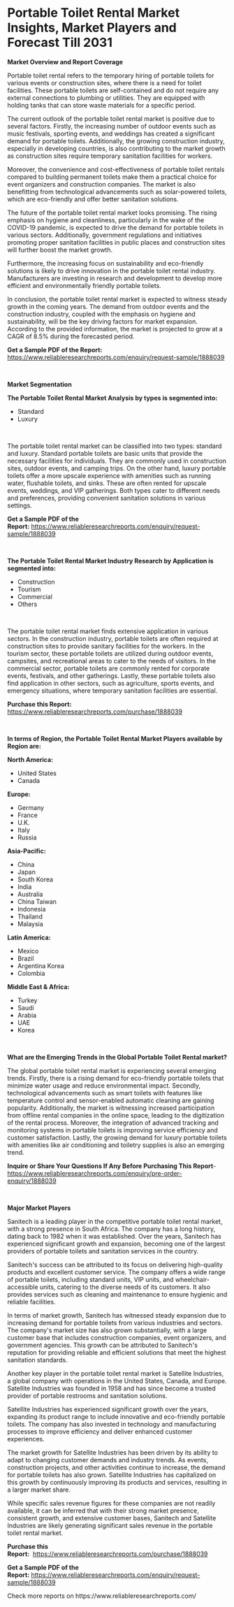 <p><h1>Portable Toilet Rental Market Insights, Market Players and Forecast Till 2031</h1></p><p><strong>Market Overview and Report Coverage</strong></p>
<p><p>Portable toilet rental refers to the temporary hiring of portable toilets for various events or construction sites, where there is a need for toilet facilities. These portable toilets are self-contained and do not require any external connections to plumbing or utilities. They are equipped with holding tanks that can store waste materials for a specific period.</p><p>The current outlook of the portable toilet rental market is positive due to several factors. Firstly, the increasing number of outdoor events such as music festivals, sporting events, and weddings has created a significant demand for portable toilets. Additionally, the growing construction industry, especially in developing countries, is also contributing to the market growth as construction sites require temporary sanitation facilities for workers.</p><p>Moreover, the convenience and cost-effectiveness of portable toilet rentals compared to building permanent toilets make them a practical choice for event organizers and construction companies. The market is also benefitting from technological advancements such as solar-powered toilets, which are eco-friendly and offer better sanitation solutions.</p><p>The future of the portable toilet rental market looks promising. The rising emphasis on hygiene and cleanliness, particularly in the wake of the COVID-19 pandemic, is expected to drive the demand for portable toilets in various sectors. Additionally, government regulations and initiatives promoting proper sanitation facilities in public places and construction sites will further boost the market growth.</p><p>Furthermore, the increasing focus on sustainability and eco-friendly solutions is likely to drive innovation in the portable toilet rental industry. Manufacturers are investing in research and development to develop more efficient and environmentally friendly portable toilets.</p><p>In conclusion, the portable toilet rental market is expected to witness steady growth in the coming years. The demand from outdoor events and the construction industry, coupled with the emphasis on hygiene and sustainability, will be the key driving factors for market expansion. According to the provided information, the market is projected to grow at a CAGR of 8.5% during the forecasted period.</p></p>
<p><strong>Get a Sample PDF of the Report:</strong> <a href="https://www.reliableresearchreports.com/enquiry/request-sample/1888039">https://www.reliableresearchreports.com/enquiry/request-sample/1888039</a></p>
<p>&nbsp;</p>
<p><strong>Market Segmentation</strong></p>
<p><strong>The Portable Toilet Rental Market Analysis by types is segmented into:</strong></p>
<p><ul><li>Standard</li><li>Luxury</li></ul></p>
<p>&nbsp;</p>
<p><p>The portable toilet rental market can be classified into two types: standard and luxury. Standard portable toilets are basic units that provide the necessary facilities for individuals. They are commonly used in construction sites, outdoor events, and camping trips. On the other hand, luxury portable toilets offer a more upscale experience with amenities such as running water, flushable toilets, and sinks. These are often rented for upscale events, weddings, and VIP gatherings. Both types cater to different needs and preferences, providing convenient sanitation solutions in various settings.</p></p>
<p><strong>Get a Sample PDF of the Report:</strong>&nbsp;<a href="https://www.reliableresearchreports.com/enquiry/request-sample/1888039">https://www.reliableresearchreports.com/enquiry/request-sample/1888039</a></p>
<p>&nbsp;</p>
<p><strong>The Portable Toilet Rental Market Industry Research by Application is segmented into:</strong></p>
<p><ul><li>Construction</li><li>Tourism</li><li>Commercial</li><li>Others</li></ul></p>
<p>&nbsp;</p>
<p><p>The portable toilet rental market finds extensive application in various sectors. In the construction industry, portable toilets are often required at construction sites to provide sanitary facilities for the workers. In the tourism sector, these portable toilets are utilized during outdoor events, campsites, and recreational areas to cater to the needs of visitors. In the commercial sector, portable toilets are commonly rented for corporate events, festivals, and other gatherings. Lastly, these portable toilets also find application in other sectors, such as agriculture, sports events, and emergency situations, where temporary sanitation facilities are essential.</p></p>
<p><strong>Purchase this Report:</strong>&nbsp; <a href="https://www.reliableresearchreports.com/purchase/1888039">https://www.reliableresearchreports.com/purchase/1888039</a></p>
<p>&nbsp;</p>
<p><strong>In terms of Region, the Portable Toilet Rental Market Players available by Region are:</strong></p>
<p>
    <p> <strong> North America: </strong>
        <ul>
            <li>United States</li>
            <li>Canada</li>
        </ul>
        </p> 
    <p> <strong> Europe: </strong>
        <ul>
            <li>Germany</li>
            <li>France</li>
            <li>U.K.</li>
            <li>Italy</li>
            <li>Russia</li>
        </ul>
        </p> 
    <p> <strong> Asia-Pacific: </strong>
        <ul>
            <li>China</li>
            <li>Japan</li>
            <li>South Korea</li>
            <li>India</li>
            <li>Australia</li>
            <li>China Taiwan</li>
            <li>Indonesia</li>
            <li>Thailand</li>
            <li>Malaysia</li>
        </ul>
        </p> 
    <p> <strong> Latin America: </strong>
        <ul>
            <li>Mexico</li>
            <li>Brazil</li>
            <li>Argentina Korea</li>
            <li>Colombia</li>
        </ul>
        </p> 
    <p> <strong> Middle East & Africa: </strong>
        <ul>
            <li>Turkey</li>
            <li>Saudi</li>
            <li>Arabia</li>
            <li>UAE</li>
            <li>Korea</li>
        </ul>
    </p>
    </p>
<p>&nbsp;</p>
<p><strong>What are the Emerging Trends in the Global Portable Toilet Rental market?</strong></p>
<p><p>The global portable toilet rental market is experiencing several emerging trends. Firstly, there is a rising demand for eco-friendly portable toilets that minimize water usage and reduce environmental impact. Secondly, technological advancements such as smart toilets with features like temperature control and sensor-enabled automatic cleaning are gaining popularity. Additionally, the market is witnessing increased participation from offline rental companies in the online space, leading to the digitization of the rental process. Moreover, the integration of advanced tracking and monitoring systems in portable toilets is improving service efficiency and customer satisfaction. Lastly, the growing demand for luxury portable toilets with amenities like air conditioning and toiletry supplies is also an emerging trend.</p></p>
<p><strong>Inquire or Share Your Questions If Any Before Purchasing This Report</strong>- <a href="https://www.reliableresearchreports.com/enquiry/pre-order-enquiry/1888039">https://www.reliableresearchreports.com/enquiry/pre-order-enquiry/1888039</a></p>
<p>&nbsp;</p>
<p><strong>Major Market Players</strong></p>
<p><p>Sanitech is a leading player in the competitive portable toilet rental market, with a strong presence in South Africa. The company has a long history, dating back to 1982 when it was established. Over the years, Sanitech has experienced significant growth and expansion, becoming one of the largest providers of portable toilets and sanitation services in the country.</p><p>Sanitech's success can be attributed to its focus on delivering high-quality products and excellent customer service. The company offers a wide range of portable toilets, including standard units, VIP units, and wheelchair-accessible units, catering to the diverse needs of its customers. It also provides services such as cleaning and maintenance to ensure hygienic and reliable facilities.</p><p>In terms of market growth, Sanitech has witnessed steady expansion due to increasing demand for portable toilets from various industries and sectors. The company's market size has also grown substantially, with a large customer base that includes construction companies, event organizers, and government agencies. This growth can be attributed to Sanitech's reputation for providing reliable and efficient solutions that meet the highest sanitation standards.</p><p>Another key player in the portable toilet rental market is Satellite Industries, a global company with operations in the United States, Canada, and Europe. Satellite Industries was founded in 1958 and has since become a trusted provider of portable restrooms and sanitation solutions.</p><p>Satellite Industries has experienced significant growth over the years, expanding its product range to include innovative and eco-friendly portable toilets. The company has also invested in technology and manufacturing processes to improve efficiency and deliver enhanced customer experiences.</p><p>The market growth for Satellite Industries has been driven by its ability to adapt to changing customer demands and industry trends. As events, construction projects, and other activities continue to increase, the demand for portable toilets has also grown. Satellite Industries has capitalized on this growth by continuously improving its products and services, resulting in a larger market share.</p><p>While specific sales revenue figures for these companies are not readily available, it can be inferred that with their strong market presence, consistent growth, and extensive customer bases, Sanitech and Satellite Industries are likely generating significant sales revenue in the portable toilet rental market.</p></p>
<p><strong>Purchase this Report:</strong>&nbsp;&nbsp;<a href="https://www.reliableresearchreports.com/purchase/1888039">https://www.reliableresearchreports.com/purchase/1888039</a></p>
<p></p>
<p><strong>Get a Sample PDF of the Report:</strong>&nbsp;<a href="https://www.reliableresearchreports.com/enquiry/request-sample/1888039">https://www.reliableresearchreports.com/enquiry/request-sample/1888039</a></p>
<p>Check more reports on https://www.reliableresearchreports.com/</p>
